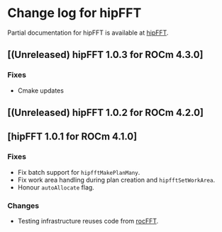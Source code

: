 # Change log for hipFFT

Partial documentation for hipFFT is available at [hipFFT].

## [(Unreleased) hipFFT 1.0.3 for ROCm 4.3.0]

### Fixes
- Cmake updates


## [(Unreleased) hipFFT 1.0.2 for ROCm 4.2.0]

## [hipFFT 1.0.1 for ROCm 4.1.0]

### Fixes
- Fix batch support for `hipfftMakePlanMany`.
- Fix work area handling during plan creation and `hipfftSetWorkArea`.
- Honour `autoAllocate` flag.

### Changes
- Testing infrastructure reuses code from [rocFFT].

[rocFFT]: https://github.com/ROCmSoftwarePlatform/rocFFT
[hipFFT]: https://github.com/ROCmSoftwarePlatform/hipFFT
[hipfft.readthedocs.io]: https://rocfft.readthedocs.io/en/latest/
